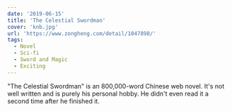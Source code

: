 ```yaml
---
date: '2019-06-15'
title: 'The Celestial Swordman'
cover: 'knb.jpg'
url: 'https://www.zongheng.com/detail/1047898/'
tags:
  - Novel
  - Sci-fi
  - Sword and Magic
  - Exciting
---
```


"The Celestial Swordman" is an 800,000-word Chinese web novel. It's not well written and is purely his personal hobby. He didn't even read it a second time after he finished it.
